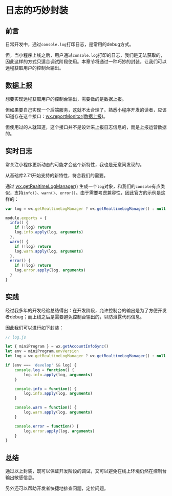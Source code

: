# 日志的巧妙封装

## 前言

日常开发中，通过`console.log`打印日志，是常用的debug方式。

但，当小程序上线之后，用户通过`console.log`打印的日志，我们是无法获取的，因此这样的方式只适合调试阶段使用。本章节将通过一种巧妙的封装，让我们可以远程获取用户的控制台输出。

## 数据上报

想要实现远程获取用户的控制台输出，需要做的是数据上报。

但如果要自己实现一个后端服务，这就不太合理了。熟悉小程序开发的读者，应该知道存在这个接口：[wx.reportMonitor(数据上报)](https://developers.weixin.qq.com/miniprogram/dev/api/open-api/report/wx.reportMonitor.html)。

但使用过的人就知道，这个接口并不是设计来上报日志信息的，而是上报运营数据的。

## 实时日志

常关注小程序更新动态的可能才会这个新特性，我也是无意间发现的。

从基础库2.7.1开始支持的新特性，符合我们的需要。

通过 [wx.getRealtimeLogManager()](https://developers.weixin.qq.com/miniprogram/dev/framework/realtimelog/) 生成一个`log`对象，和我们的`console`有点类似，支持`info()`、`warn()`、`error()`。由于需要考虑兼容性，因此官方的示例是这样的：

```js
var log = wx.getRealtimeLogManager ? wx.getRealtimeLogManager() : null

module.exports = {
  info() {
    if (!log) return
    log.info.apply(log, arguments)
  },
  warn() {
    if (!log) return
    log.warn.apply(log, arguments)
  },
  error() {
    if (!log) return
    log.error.apply(log, arguments)
  }
}
```

## 实践

经过我多年的开发经验总结得出：在开发阶段，允许控制台的输出是为了方便开发者debug；而上线之后是需要避免控制台输出的，以防泄露代码信息。

因此我们可以进行如下封装：

```js
// log.js

let { miniProgram } = wx.getAccountInfoSync()
let env = miniProgram.envVersion
let log = wx.getRealtimeLogManager ? wx.getRealtimeLogManager() : null

if (env === 'develop' && log) {
    console.log = function() {
        log.info.apply(log, arguments)
    }

    console.info = function() {
        log.info.apply(log, arguments)
    }

    console.warn = function() {
        log.warn.apply(log, arguments)
    }

    console.error = function() {
        log.error.apply(log, arguments)
    }
}
```

## 总结

通过以上封装，既可以保证开发阶段的调试，又可以避免在线上环境仍然在控制台输出敏感信息。

另外还可以帮助开发者快捷地排查问题，定位问题。